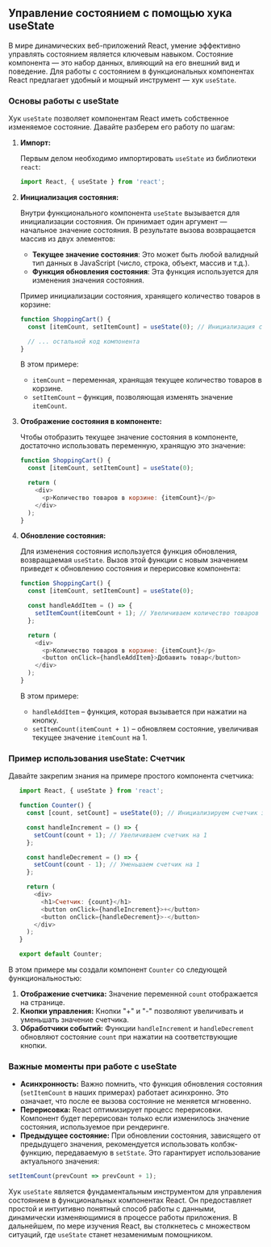 ## Управление состоянием с помощью хука useState

В мире динамических веб-приложений React, умение эффективно управлять состоянием является ключевым навыком. Состояние компонента — это набор данных, влияющий на его внешний вид и поведение.  Для работы с состоянием в функциональных компонентах React предлагает удобный и мощный инструмент — хук `useState`.

### Основы работы с useState

Хук `useState` позволяет компонентам React иметь собственное изменяемое состояние. Давайте разберем его работу по шагам:

1. **Импорт:** 
   
   Первым делом необходимо импортировать `useState` из библиотеки `react`:

   ```javascript
   import React, { useState } from 'react'; 
   ```

2. **Инициализация состояния:**

   Внутри функционального компонента `useState` вызывается для инициализации состояния. Он принимает один аргумент — начальное значение состояния. В результате вызова возвращается массив из двух элементов:

   - **Текущее значение состояния**: Это может быть любой валидный тип данных в JavaScript (число, строка, объект, массив и т.д.).
   - **Функция обновления состояния**:  Эта функция используется для изменения значения состояния.

   Пример инициализации состояния, хранящего количество товаров в корзине:

   ```javascript
   function ShoppingCart() {
     const [itemCount, setItemCount] = useState(0); // Инициализация состояния с начальным значением 0

     // ... остальной код компонента
   }
   ```

   В этом примере:

   - `itemCount` – переменная, хранящая текущее количество товаров в корзине.
   - `setItemCount` – функция, позволяющая изменять значение `itemCount`.

3. **Отображение состояния в компоненте:**

   Чтобы отобразить текущее значение состояния в компоненте, достаточно использовать переменную, хранящую это значение:

   ```javascript
   function ShoppingCart() {
     const [itemCount, setItemCount] = useState(0); 

     return (
       <div>
         <p>Количество товаров в корзине: {itemCount}</p> 
       </div>
     );
   }
   ```

4. **Обновление состояния:**

   Для изменения состояния используется функция обновления, возвращаемая `useState`.  Вызов этой функции с новым значением приведет к обновлению состояния и  перерисовке компонента:

   ```javascript
   function ShoppingCart() {
     const [itemCount, setItemCount] = useState(0); 

     const handleAddItem = () => {
       setItemCount(itemCount + 1); // Увеличиваем количество товаров на 1
     };

     return (
       <div>
         <p>Количество товаров в корзине: {itemCount}</p> 
         <button onClick={handleAddItem}>Добавить товар</button> 
       </div>
     );
   }
   ```

   В этом примере:

   - `handleAddItem` – функция, которая вызывается при нажатии на кнопку.
   -  `setItemCount(itemCount + 1)` – обновляем состояние, увеличивая текущее значение `itemCount` на 1.

### Пример использования useState: Счетчик

Давайте закрепим знания на примере простого компонента счетчика:

```javascript
   import React, { useState } from 'react';

   function Counter() {
     const [count, setCount] = useState(0); // Инициализируем счетчик значением 0

     const handleIncrement = () => {
       setCount(count + 1); // Увеличиваем счетчик на 1
     };

     const handleDecrement = () => {
       setCount(count - 1); // Уменьшаем счетчик на 1
     };

     return (
       <div>
         <h1>Счетчик: {count}</h1>
         <button onClick={handleIncrement}>+</button> 
         <button onClick={handleDecrement}>-</button> 
       </div>
     );
   }

   export default Counter;
```

В этом примере мы создали компонент `Counter` со следующей функциональностью:

1. **Отображение счетчика:** Значение переменной `count` отображается на странице.
2. **Кнопки управления:** Кнопки "+" и "-" позволяют увеличивать и уменьшать значение счетчика.
3. **Обработчики событий:** Функции `handleIncrement` и `handleDecrement` обновляют состояние `count` при нажатии на соответствующие кнопки.

### Важные моменты при работе с useState

* **Асинхронность:** Важно помнить, что функция обновления состояния (`setItemCount` в наших примерах) работает асинхронно. Это означает, что после ее вызова состояние не меняется мгновенно. 
* **Перерисовка:**  React оптимизирует процесс перерисовки. Компонент будет перерисован только если изменилось значение состояния, используемое при рендеринге.
* **Предыдущее состояние:** При обновлении состояния, зависящего от предыдущего значения, рекомендуется использовать колбэк-функцию, передаваемую в `setState`. Это гарантирует использование актуального значения:

```javascript
setItemCount(prevCount => prevCount + 1); 
```

Хук `useState` является фундаментальным инструментом для управления состоянием в функциональных компонентах React. Он предоставляет простой и интуитивно понятный способ работы с данными, динамически изменяющимися в процессе работы приложения. В дальнейшем, по мере изучения React, вы столкнетесь с множеством ситуаций, где `useState` станет незаменимым помощником.
